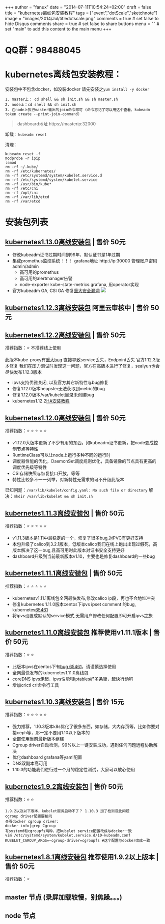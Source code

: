 +++
author = "fanux"
date = "2014-07-11T10:54:24+02:00"
draft = false
title = "kubernetes离线包安装教程"
tags = ["event","dotScale","sketchnote"]
image = "images/2014/Jul/titledotscale.png"
comments = true     # set false to hide Disqus comments
share = true        # set false to share buttons
menu = ""           # set "main" to add this content to the main menu
+++

# QQ群：98488045
# kubernetes离线包安装教程：
安装包中不包含docker，如没装docker 请先安装之`yum install -y docker`

```
1. master上： cd shell && sh init.sh && sh master.sh
2. node上：cd shell && sh init.sh
3. 在node上执行master输出的join命令即可 (命令忘记了可以用这个查看，kubeadm token create --print-join-command)
```
> dashboard地址 https://masterip:32000

卸载：`kubeadm reset`

清理：
```
kubeadm reset -f
modprobe -r ipip
lsmod
rm -rf ~/.kube/
rm -rf /etc/kubernetes/
rm -rf /etc/systemd/system/kubelet.service.d
rm -rf /etc/systemd/system/kubelet.service
rm -rf /usr/bin/kube*
rm -rf /etc/cni
rm -rf /opt/cni
rm -rf /var/lib/etcd
rm -rf /var/etcd
```

# 安装包列表
## [kubernetes1.13.0离线安装包](https://market.aliyun.com/products/57742013/cmxz031803.html?spm=5176.730005.productlist.d_cmxz031803.4d763524RknZgg&innerSource=search_kubernetes1.13.0#sku=yuncode2580300001) | 售价 50元 

* 修改kubeadm证书过期时间到99年，默认证书是1年过期
* 集成promethus监控系统！！！ grafana地址 http://ip:30000  管理账户密码 admin/admin
   * 高可用的promethus
   * 高可用的alertmanager告警
   * node-exporter kube-state-metrics grafana, 用operator实现
* 官方kubeadm GA, CSI GA 修复[重大安全漏洞](https://github.com/kubernetes/kubernetes/issues/71411)
![](/prometheus/nodes.png)


## [kubernetes1.12.3离线安装包](sealyun.com) 阿里云审核中 | 售价 50元 

## [kubernetes1.12.2离线安装包](https://market.aliyun.com/products/57742013/cmxz031371.html#sku=yuncode2537100001) | 售价 50元 

推荐指数：:star: 不推荐线上使用

此版本kube-proxy有[重大bug](https://github.com/kubernetes/kubernetes/pull/71413) 直接导致service丢失，Endpoint丢失  官方1.12.3版本修复
我们在压力测试时发现这一问题，官方在高版本进行了修复，sealyun也会尽快发布1.12.3版本

* ipvs支持优雅关闭, 以及官方其它新特性与bug修复
* 修复1.12.0版本heapster无法获取到metric的bug
* 修复1.12.0版本/var/kubelet目录未创建bug
* kubernetes1.12.2[HA安装教程](https://sealyun.com/post/sealos/)

## [kubernetes1.12.0离线安装包](https://market.aliyun.com/products/57742013/cmxz030981.html#sku=yuncode2498100001) | 售价 50元 

推荐指数：:star: :star: :star: :star: :star:

* v1.12.0大版本更新了不少有用的东西，如kubeadm证书更新，把node变成控制节点等特性
* RuntimeClass可以让node上运行多种不同的运行时
* 调度器性能的优化，DaemonSet调度规则优化，具备镜像的节点具有更高的调度优先级等特性
* CSI存储快照与恢复接口开放，等等
* 特性比较多不一一列举，对新特性无需求的可不升级此版本

已知问题：`/var/lib/kubelet/config.yaml: No such file or directory` 解决：`mkdir /var/lib/kubelet && sh init.sh`


## [kubernetes1.11.3离线安装包](https://market.aliyun.com/products/57742013/cmxz030730.html) | 售价 50元 

推荐指数：:star: :star: :star: :star: :star:

* v1.11.3版本是1.11中最稳定的一个，修复了很多bug,对PVC有更好支持
* 本包升级了calico到3.2.1版本，低版本calico我们在线上跑出出现过假死，高版本解决了这一bug,且高可用时此版本对证书安全支持更好
* dashboard升级到当前最新版本v1.10，主要也是修复dashboard的一些bug


## [kubernetes1.11.1离线安装包](https://market.aliyun.com/products/57742013/cmxz029676.html#sku=yuncode2367600001)  |  售价 50元 

推荐指数：:star: :star: :star: :star: :star:

* kubernetesv1.11.1离线包全网最快发布,修改calico ip段，再也不会地址冲突
* 修复kubernetes 1.11.0版本centos下ipvs ipset comment 的bug, kubernetes[65461](https://github.com/kubernetes/kubernetes/issues/65461)
* 将ipvs设置成默认的service模式,无需用户修改任何配置即可开启ipvs之旅

## [kubernetes1.11.0离线安装包](https://market.aliyun.com/products/57742013/cmxz029129.html) 推荐使用v1.11.1版本 |  售价 50元

推荐指数：:star: :star: 

* 此版本ipvs在centos下有[bug 65461](sealyun.com/post/k8s-ipvs/)，请谨慎选择使用
* 全网最快发布的kubernetes1.11.0离线包
* coreDNS ipvs走起，ipvs性能甩iptables好多条街，赶快行动吧
* 增加crictl cri命令行工具

## [kubernetes1.10.3离线安装包](https://market.aliyun.com/products/57742013/cmxz028521.html#sku=yuncode2252100000) | 售价 15元

推荐指数：:star: :star: :star: :star: :star:

* 强力推荐，1.10.3版本k8s优化了很多东西，如存储，大内存页等，比如你要对接ceph等，那一定不要用1.10以下版本的
* 全部使用当前最新版本组建
* Cgroup driver自动检测，99%以上一键安装成功，遇到任何问题远程协助解决
* 优化dashboard grafana等yaml配置
* DNS双副本高可用
* 1.10.3的功能我们进行过一个月的稳定性测试，大家可以放心使用


## [kubernetes1.9.2离线安装包](https://market.aliyun.com/products/57742013/cmxz025618.html?spm=5176.730005.productlist.dcmxz025618.r9c1J1#sku=yuncode1961800000)  |  售价 50元

推荐指数：:star: :star: 

```
1.9.2以及以下版本，kubelet服务启动不了？ 1.10.3 加了检测没此问题
cgroup driver配置要相同
查看docker cgroup driver:
docker info|grep Cgroup
有systemd和cgroupfs两种，把kubelet service配置改成与docker一致
vim /etc/systemd/system/kubelet.service.d/10-kubeadm.conf
KUBELET_CGROUP_ARGS=–cgroup-driver=cgroupfs #这个配置与docker改成一致
```

## [kubernetes1.8.1离线安装包](https://market.aliyun.com/products/56014009/cmxz022571.html?spm=5176.730005.productlist.dcmxz022571.r9c1J1#sku=yuncode1657100000) 推荐使用1.9.2以上版本  |  售价 50元

推荐指数：:star: 

## master 节点 (录屏加载较慢，别焦躁。。。)
<script data-speed="3" src="https://asciinema.org/a/RZ3a74x8qE6DZy7jSjaDrLvYM.js" id="asciicast-RZ3a74x8qE6DZy7jSjaDrLvYM" async></script>

## node 节点
<script data-speed="3" src="https://asciinema.org/a/HwrKtAEJpguMfYMNEU7LDeFbQ.js?speed=40" id="asciicast-HwrKtAEJpguMfYMNEU7LDeFbQ" async></script>


